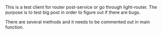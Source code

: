 This is a test client for router post-service or go through light-router. The purpose is to test big post in order to figure out if there are bugs.

There are several methods and it needs to be commented out in main function.
